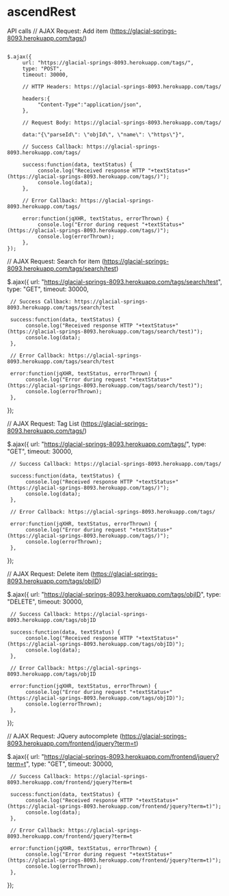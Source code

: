ascendRest
==========

API calls 
// AJAX Request: Add item (https://glacial-springs-8093.herokuapp.com/tags/)

<pre><code>
$.ajax({
     url: "https://glacial-springs-8093.herokuapp.com/tags/",
     type: "POST",
     timeout: 30000,

     // HTTP Headers: https://glacial-springs-8093.herokuapp.com/tags/

     headers:{
          "Content-Type":"application/json",
     },

     // Request Body: https://glacial-springs-8093.herokuapp.com/tags/

     data:"{\"parseId\": \"objId\", \"name\": \"https\"}",

     // Success Callback: https://glacial-springs-8093.herokuapp.com/tags/

     success:function(data, textStatus) {
          console.log("Received response HTTP "+textStatus+" (https://glacial-springs-8093.herokuapp.com/tags/)");
          console.log(data);
     },

     // Error Callback: https://glacial-springs-8093.herokuapp.com/tags/

     error:function(jqXHR, textStatus, errorThrown) {
          console.log("Error during request "+textStatus+" (https://glacial-springs-8093.herokuapp.com/tags/)");
          console.log(errorThrown);
     },
});
</code></pre>


// AJAX Request: Search for item (https://glacial-springs-8093.herokuapp.com/tags/search/test)

$.ajax({
     url: "https://glacial-springs-8093.herokuapp.com/tags/search/test",
     type: "GET",
     timeout: 30000,

     // Success Callback: https://glacial-springs-8093.herokuapp.com/tags/search/test

     success:function(data, textStatus) {
          console.log("Received response HTTP "+textStatus+" (https://glacial-springs-8093.herokuapp.com/tags/search/test)");
          console.log(data);
     },

     // Error Callback: https://glacial-springs-8093.herokuapp.com/tags/search/test

     error:function(jqXHR, textStatus, errorThrown) {
          console.log("Error during request "+textStatus+" (https://glacial-springs-8093.herokuapp.com/tags/search/test)");
          console.log(errorThrown);
     },
}); 


// AJAX Request: Tag List (https://glacial-springs-8093.herokuapp.com/tags/)

$.ajax({
     url: "https://glacial-springs-8093.herokuapp.com/tags/",
     type: "GET",
     timeout: 30000,

     // Success Callback: https://glacial-springs-8093.herokuapp.com/tags/

     success:function(data, textStatus) {
          console.log("Received response HTTP "+textStatus+" (https://glacial-springs-8093.herokuapp.com/tags/)");
          console.log(data);
     },

     // Error Callback: https://glacial-springs-8093.herokuapp.com/tags/

     error:function(jqXHR, textStatus, errorThrown) {
          console.log("Error during request "+textStatus+" (https://glacial-springs-8093.herokuapp.com/tags/)");
          console.log(errorThrown);
     },
});


// AJAX Request: Delete item (https://glacial-springs-8093.herokuapp.com/tags/objID)

$.ajax({
     url: "https://glacial-springs-8093.herokuapp.com/tags/objID",
     type: "DELETE",
     timeout: 30000,

     // Success Callback: https://glacial-springs-8093.herokuapp.com/tags/objID

     success:function(data, textStatus) {
          console.log("Received response HTTP "+textStatus+" (https://glacial-springs-8093.herokuapp.com/tags/objID)");
          console.log(data);
     },

     // Error Callback: https://glacial-springs-8093.herokuapp.com/tags/objID

     error:function(jqXHR, textStatus, errorThrown) {
          console.log("Error during request "+textStatus+" (https://glacial-springs-8093.herokuapp.com/tags/objID)");
          console.log(errorThrown);
     },
});


// AJAX Request: JQuery autocomplete (https://glacial-springs-8093.herokuapp.com/frontend/jquery?term=t)

$.ajax({
     url: "https://glacial-springs-8093.herokuapp.com/frontend/jquery?term=t",
     type: "GET",
     timeout: 30000,

     // Success Callback: https://glacial-springs-8093.herokuapp.com/frontend/jquery?term=t

     success:function(data, textStatus) {
          console.log("Received response HTTP "+textStatus+" (https://glacial-springs-8093.herokuapp.com/frontend/jquery?term=t)");
          console.log(data);
     },

     // Error Callback: https://glacial-springs-8093.herokuapp.com/frontend/jquery?term=t

     error:function(jqXHR, textStatus, errorThrown) {
          console.log("Error during request "+textStatus+" (https://glacial-springs-8093.herokuapp.com/frontend/jquery?term=t)");
          console.log(errorThrown);
     },
});
